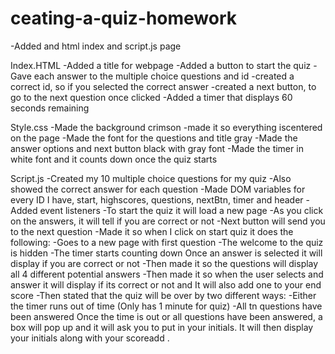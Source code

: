 # ceating-a-quiz-homework
-Added and html index and script.js page

Index.HTML
-Added a title for webpage
-Added a button to start the quiz
-Gave each answer to the multiple choice questions and id
-created a correct id, so if you selected the correct answer
-created a next button, to go to the next question once clicked
-Added a timer that displays 60 seconds remaining

Style.css
-Made the background crimson
-made it so everything iscentered on the page
-Made the font for the questions and title gray
-Made the answer options and next button black with gray font
-Made the timer in white font and it counts down once the quiz starts

Script.js
-Created my 10 multiple choice questions for my quiz
-Also showed the correct answer for each question
-Made DOM variables for every ID I have, start, highscores, questions, nextBtn, timer and header
-Added event listeners
    -To start the quiz it will load a new page
    -As you click on the answers, it will tell if you are correct or not
    -Next button will send you to the next question
-Made it so when I click on start quiz it does the following:
    -Goes to a new page with first question
    -The welcome to the quiz is hidden
    -The timer starts counting down
    Once an answer is selected it will display if you are correct or not
-Then made it so the questions will display all 4 different potential answers
-Then made it so when the user selects and answer it will display if its correct or not and It will also add one to your end score
-Then stated that the quiz will be over by two different ways:
    -Either the timer runs out of time (Only has 1 minute for quiz)
    -All tn questions have been answered
Once the time is out or all questions have been answered, a box will pop up and it will ask you to put in your initials. It will then display your initials along with your scoreadd .

